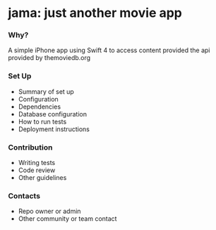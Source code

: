 # jama: just another movie app

### Why? ###

A simple iPhone app using Swift 4 to access content provided the api provided by themoviedb.org

### Set Up ###

* Summary of set up
* Configuration
* Dependencies
* Database configuration
* How to run tests
* Deployment instructions

### Contribution ###

* Writing tests
* Code review
* Other guidelines

### Contacts ###

* Repo owner or admin
* Other community or team contact
